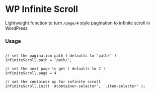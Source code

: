 # WP Infinite Scroll

Lightweight function to turn `/page/#` style pagination to infinite scroll in WordPress

### Usage

```

// set the pagination path ( defaults to 'path/' )
infiniteScroll.path = 'path/';

// set the next page to get ( defaults to 2 )
infiniteScroll.page = 4

// set the container up for infinite scroll
infiniteScroll.init( '#container-selector', '.item-selector' );

```